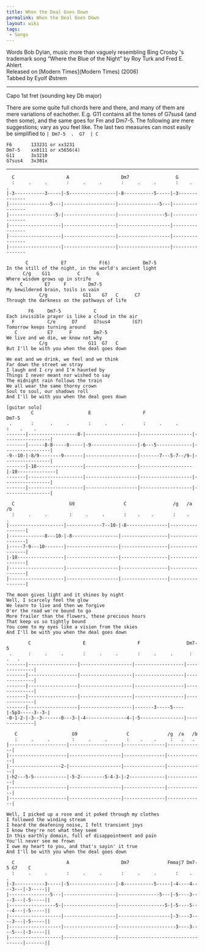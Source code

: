 ```yaml
---
title: When the Deal Goes Down
permalink: When the Deal Goes Down
layout: wiki
tags:
 - Songs
---
```


Words Bob Dylan, music more than vaguely resembling Bing Crosby 's
trademark song “Where the Blue of the Night” by Roy Turk and Fred E.
Ahlert  
Released on [Modern Times](Modern Times) (2006)  
Tabbed by Eyolf Østrem

* * * * *

Capo 1st fret (sounding key Db major)

There are some quite full chords here and there, and many of them are
mere variations of eachother. E.g. G11 contains all the tones of G7sus4
(and then some), and the same goes for Fm and Dm7-5. The following are
mere suggestions; vary as you feel like. The last two measures can most
easily be simplified to `| Dm7-5  .  G7  | C`

    F6       133231 or xx3231
    Dm7-5    xx0111 or x5656(4)
    G11      3x3210
    G7sus4   3x301x

* * * * *

      C                   A                   Dm7                 G
      :     .     .       :     .     .       :     .     .       :    .    .
    |-3-----------3-----|-5-----------------|-8-----------5-----|-3--------------
    |---------------5---|-------------------|---------------5---|----------------
    |-----------------5-|-------------------|-----------------5-|----------------
    |-------------------|-------------------|-------------------|----------------
    |-------------------|-------------------|-------------------|----------------
    |-------------------|-------------------|-------------------|----------------

           C            E7            F(6)            Dm7-5
    In the still of the night, in the world's ancient light
          C/g    G11          C      G
    Where wisdom grows up in strife
         C        E7     F        Dm7-5
    My bewildered brain, toils in vain
                C/g             G11    G7   C      C7
    Through the darkness on the pathways of life

            F6     Dm7-5            C
    Each invisible prayer is like a cloud in the air
      F            C/e      D7      G7sus4        (G7)
    Tomorrow keeps turning around
       C           E7      F        Dm7-5
    We live and we die, we know not why
                C/g               G11  G7   C
    But I'll be with you when the deal goes down

    We eat and we drink, we feel and we think
    Far down the street we stray
    I laugh and I cry and I'm haunted by
    Things I never meant nor wished to say
    The midnight rain follows the train
    We all wear the same thorny crown
    Soul to soul, our shadows roll
    And I'll be with you when the deal goes down

    [guitar solo]
             C                    E                   F                    Dm7-5
     .       :      .     .       :     .     .       :     .     .        :    .    .
    -------|------------------8-|-------------------|-------------------|-----------------|
    -------|------8-8-----8-----|-9-----------------|-6---5-------------|-----------------|
    -9--10-|-8/9--------9-------|-------------------|-------7---5-7--/9-|-----------------|
    -------|-10-----------------|-------------------|-------------------|-10--------------|
    -------|--------------------|-------------------|-------------------|-----------------|
    -------|--------------------|-------------------|-------------------|-----------------|

      C                    G9                  C                 /g   /a   /b
      :     .     .        :     .     .       :    .    .       :    .    .
    |--------------------|-------------7--10-|-8---------------|-----------------|
    |-------------8---10-|-8-----------------|-----------------|-----------------|
    |-----7-9---10-------|-------------------|-----------------|-----------------|
    |-10-----------------|-------------------|-----------------|-----------------|
    |--------------------|-------------------|-----------------|-----------------|
    |--------------------|-------------------|-----------------|-----------------|

    The moon gives light and it shines by night
    Well, I scarcely feel the glow
    We learn to live and then we forgive
    O'er the road we're bound to go
    More frailer than the flowers, these precious hours
    That keep us so tightly bound
    You come to my eyes like a vision from the skies
    And I'll be with you when the deal goes down

            C                   E                   F                 Dm7-5
     .      :     .     .       :     .     .       :     .     .      :   .   .
    -------|------------------|-------------------|------------------|--------------|
    -------|------------------|-------------------|------------------|--------------|
    -------|------------------|-------------------|------------------|--------------|
    -------|------------------|-------------------|------------------|--------------|
    -------|------------------|-------------------|-------3-----5----|-5p3-----3--3-|
    -0-1-2-|-3--3-------0---3-|-4---------------4-|-5----------------|--------------|

       C                    G9                  C              /g  /a   /b
       :     .     .        :     .     .       :    .    .     :   .   .
    |---------------------|-------------------|---------------|-------------|
    |---------------------|-------------------|---------------|-------------|
    |-------------------2-|-------------------|---------------|-------------|
    |-h2---5-5------------|-5-2---------5-4-3-|-2-------------|-------------|
    |---------------------|-------------------|---------------|-------------|
    |---------------------|-------------------|---------------|-------------|

    Well, I picked up a rose and it poked through my clothes
    I followed the winding stream
    I heard the deafening noise, I felt transient joys
    I know they're not what they seem
    In this earthly domain, full of disappointment and pain
    You'll never see me frown
    I owe my heart to you, and that's sayin' it true
    And I'll be with you when the deal goes down

      C                   A                   Dm7              Fmmaj7 Dm7-5 G7    C
      :     .     .       :     .     .       :     .     .       :    .    .
    |-3-----------3-----|-5-----------------|-8-----------5-----|-4----4----3---|-3-----||
    |---------------5---|-------------------|---------------5---|-5----3----3---|-5-----||
    |-----------------5-|-------------------|-----------------5-|-5----5----4---|-5-----||
    |-------------------|-------------------|-------------------|-3----3----3---|-5-----||
    |-------------------|-------------------|---------------------3----3----5---|-3-----||
    |-------------------|-------------------|-----------------------------------|-------||
